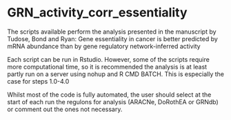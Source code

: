 # GRN_activity_corr_essentiality

The scripts available perform the analysis presented in the manuscript by Tudose, Bond and Ryan: Gene essentiality in cancer is better predicted by mRNA abundance than by gene regulatory network-inferred activity

Each script can be run in Rstudio. However, some of the scripts require more computational time, so it is recommended the analysis is at least partly run on a server using nohup and R CMD BATCH. This is especially the case for steps 1.0-4.0

Whilst most of the code is fully automated, the user should select at the start of each run the regulons for analysis (ARACNe, DoRothEA or GRNdb) or comment out the ones not necessary.
